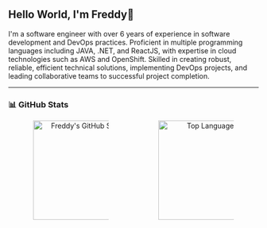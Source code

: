 ## Hello World, I'm Freddy👋

I'm a software engineer with over 6 years of experience in software development and DevOps practices. Proficient in multiple programming languages including JAVA, .NET, and ReactJS, with expertise in cloud technologies such as AWS and OpenShift. Skilled in creating robust, reliable, efficient technical solutions, implementing DevOps projects, and leading collaborative teams to successful project completion.

---

### 📊 GitHub Stats

<div style="display: flex; justify-content: space-around; align-items: flex-start; flex-wrap: wrap;">
    <div style="flex: 1 1 50%; min-width: 150px; max-width: 30%; text-align: center;">
        <img src="https://github-readme-stats.vercel.app/api?username=freddylaudev&show_icons=true&theme=tokyonight&&bg_color=00000000&hide_border=true&rank_icon=github&" alt="Freddy's GitHub Stats" height=200 align="center" />
    </div>
    <div style="flex: 1 1 50%; min-width: 150px; max-width: 30%; text-align: center;">
        <img src="https://github-readme-stats.vercel.app/api/top-langs/?username=freddylaudev&hide=html,cmake,c++&layout=compact&bg_color=00000000&hide_border=true&langs_count=6" alt="Top Languages" height=200 align="center" />
    </div>
</div>
